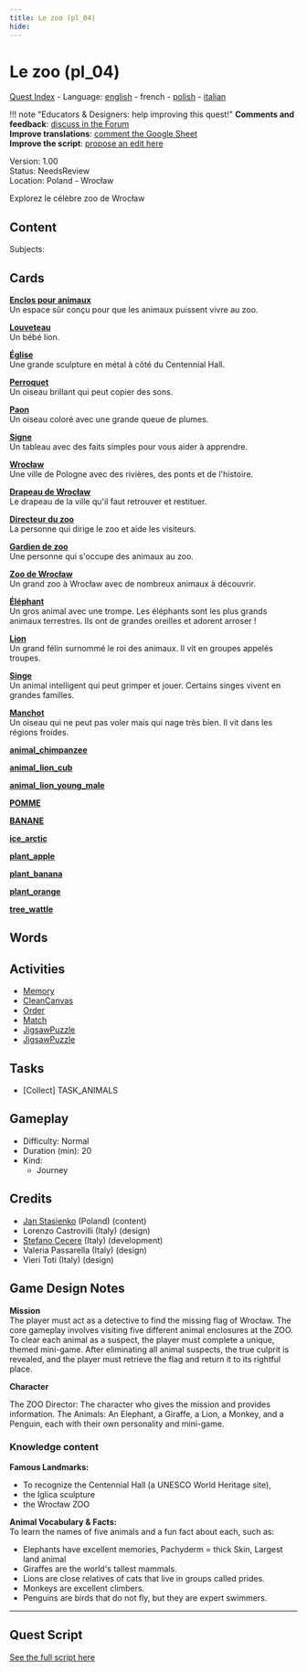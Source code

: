 ```yaml
---
title: Le zoo (pl_04)
hide:
---
```


# Le zoo (pl_04)
[Quest Index](./index.fr.md) - Language: [english](./pl_04.md) - french - [polish](./pl_04.pl.md) - [italian](./pl_04.it.md)

!!! note "Educators & Designers: help improving this quest!"
    **Comments and feedback**: [discuss in the Forum](https://vgwb.discourse.group/t/pl-04-the-zoo/35/1)  
    **Improve translations**: [comment the Google Sheet](https://docs.google.com/spreadsheets/d/1FPFOy8CHor5ArSg57xMuPAG7WM27-ecDOiU-OmtHgjw/edit?gid=819047762#gid=819047762)  
    **Improve the script**: [propose an edit here](https://github.com/vgwb/Antura/blob/main/Assets/_discover/_quests/PL_04%20Zoo/PL_04%20Zoo%20-%20Yarn%20Script.yarn)  

Version: 1.00  
Status: NeedsReview  
Location: Poland - Wrocław

Explorez le célèbre zoo de Wrocław

## Content
Subjects: 



## Cards
**[Enclos pour animaux](../cards/index.md#animal_enclosure)**  
Un espace sûr conçu pour que les animaux puissent vivre au zoo.  

**[Louveteau](../cards/index.md#cub)**  
Un bébé lion.  

**[Église](../cards/index.md#iglica)**  
Une grande sculpture en métal à côté du Centennial Hall.  

**[Perroquet](../cards/index.md#parrot)**  
Un oiseau brillant qui peut copier des sons.  

**[Paon](../cards/index.md#peacock)**  
Un oiseau coloré avec une grande queue de plumes.  

**[Signe](../cards/index.md#sign)**  
Un tableau avec des faits simples pour vous aider à apprendre.  

**[Wrocław](../cards/index.md#wroclaw)**  
Une ville de Pologne avec des rivières, des ponts et de l'histoire.  

**[Drapeau de Wrocław](../cards/index.md#wroclaw_flag)**  
Le drapeau de la ville qu'il faut retrouver et restituer.  

**[Directeur du zoo](../cards/index.md#zoo_director)**  
La personne qui dirige le zoo et aide les visiteurs.  

**[Gardien de zoo](../cards/index.md#zoo_keeper)**  
Une personne qui s'occupe des animaux au zoo.  

**[Zoo de Wrocław](../cards/index.md#wroclaw_zoo)**  
Un grand zoo à Wrocław avec de nombreux animaux à découvrir.  

**[Éléphant](../cards/index.md#animal_elephant)**  
Un gros animal avec une trompe. Les éléphants sont les plus grands animaux terrestres. Ils ont de grandes oreilles et adorent arroser !  

**[Lion](../cards/index.md#animal_lion)**  
Un grand félin surnommé le roi des animaux. Il vit en groupes appelés troupes.  

**[Singe](../cards/index.md#animal_monkey)**  
Un animal intelligent qui peut grimper et jouer. Certains singes vivent en grandes familles.  

**[Manchot](../cards/index.md#animal_penguin)**  
Un oiseau qui ne peut pas voler mais qui nage très bien. Il vit dans les régions froides.  

**[animal_chimpanzee](../cards/index.md#animal_chimpanzee)**  
  

**[animal_lion_cub](../cards/index.md#animal_lion_cub)**  
  

**[animal_lion_young_male](../cards/index.md#animal_lion_young_male)**  
  

**[POMME](../cards/index.md#food_apple)**  
  

**[BANANE](../cards/index.md#food_banana)**  
  

**[ice_arctic](../cards/index.md#ice_arctic)**  
  

**[plant_apple](../cards/index.md#plant_apple)**  
  

**[plant_banana](../cards/index.md#plant_banana)**  
  

**[plant_orange](../cards/index.md#plant_orange)**  
  

**[tree_wattle](../cards/index.md#tree_wattle)**  
  

## Words
## Activities
- [Memory](../activities/index.md#Memory)
- [CleanCanvas](../activities/index.md#CleanCanvas)
- [Order](../activities/index.md#Order)
- [Match](../activities/index.md#Match)
- [JigsawPuzzle](../activities/index.md#JigsawPuzzle)
- [JigsawPuzzle](../activities/index.md#JigsawPuzzle)

## Tasks
- [Collect] TASK_ANIMALS
## Gameplay
- Difficulty: Normal
- Duration (min): 20
- Kind:
  - Journey
## Credits
- [Jan Stasienko](mailto:jan.stasienko@dsw.edu.pl) (Poland) (content)
- Lorenzo Castrovilli (Italy) (design)
- [Stefano Cecere](https://stefanocecere.com) (Italy) (development)
- Valeria Passarella (Italy) (design)
- Vieri Toti (Italy) (design)

## Game Design Notes

**Mission**  
The player must act as a detective to find the missing flag of Wrocław. The core gameplay involves visiting five different animal enclosures at the ZOO. To clear each animal as a suspect, the player must complete a unique, themed mini-game. After eliminating all animal suspects, the true culprit is revealed, and the player must retrieve the flag and return it to its rightful place.

**Character**

The ZOO Director: The character who gives the mission and provides information.
The Animals: An Elephant, a Giraffe, a Lion, a Monkey, and a Penguin, each with their own personality and mini-game.

### Knowledge content
**Famous Landmarks:**   

- To recognize the Centennial Hall (a UNESCO World Heritage site), 
- the Iglica sculpture
- the Wrocław ZOO

**Animal Vocabulary & Facts:**  
To learn the names of five animals and a fun fact about each, such as:

- Elephants have excellent memories, Pachyderm = thick Skin, Largest land animal
- Giraffes are the world's tallest mammals.
- Lions are close relatives of cats that live in groups called prides.
- Monkeys are excellent climbers.
- Penguins are birds that do not fly, but they are expert swimmers.


---

## Quest Script

[See the full script here](./pl_04-script.fr.md)
